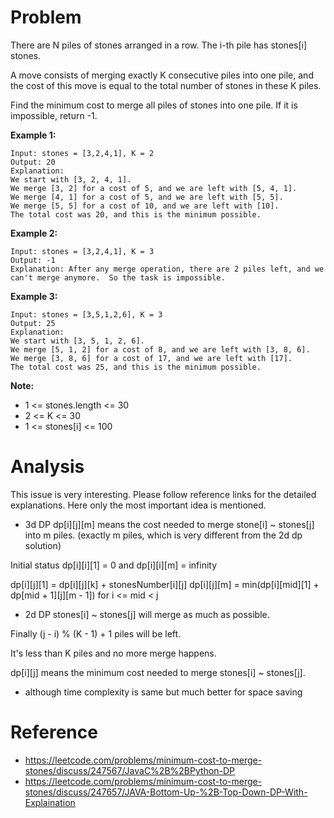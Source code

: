 # Problem
There are N piles of stones arranged in a row.  The i-th pile has stones[i] stones.

A move consists of merging exactly K consecutive piles into one pile, and the cost of this move is equal to the total number of stones in these K piles.

Find the minimum cost to merge all piles of stones into one pile.  If it is impossible, return -1.

**Example 1:**
```
Input: stones = [3,2,4,1], K = 2
Output: 20
Explanation: 
We start with [3, 2, 4, 1].
We merge [3, 2] for a cost of 5, and we are left with [5, 4, 1].
We merge [4, 1] for a cost of 5, and we are left with [5, 5].
We merge [5, 5] for a cost of 10, and we are left with [10].
The total cost was 20, and this is the minimum possible.
```

**Example 2:**
```
Input: stones = [3,2,4,1], K = 3
Output: -1
Explanation: After any merge operation, there are 2 piles left, and we can't merge anymore.  So the task is impossible.
```

**Example 3:**
```
Input: stones = [3,5,1,2,6], K = 3
Output: 25
Explanation: 
We start with [3, 5, 1, 2, 6].
We merge [5, 1, 2] for a cost of 8, and we are left with [3, 8, 6].
We merge [3, 8, 6] for a cost of 17, and we are left with [17].
The total cost was 25, and this is the minimum possible.
```

**Note:**
- 1 <= stones.length <= 30
- 2 <= K <= 30
- 1 <= stones[i] <= 100

# Analysis
This issue is very interesting.
Please follow reference links for the detailed explanations.
Here only the most important idea is mentioned.

- 3d DP
dp[i][j][m] means the cost needed to merge stone[i] ~ stones[j] into m piles.
(exactly m piles, which is very different from the 2d dp solution)

Initial status dp[i][i][1] = 0 and dp[i][i][m] = infinity

dp[i][j][1] = dp[i][j][k] + stonesNumber[i][j]
dp[i][j][m] = min(dp[i][mid][1] + dp[mid + 1][j][m - 1]) for i <= mid < j

- 2d DP
stones[i] ~ stones[j] will merge as much as possible.

Finally (j - i) % (K - 1) + 1 piles will be left.

It's less than K piles and no more merge happens.

dp[i][j] means the minimum cost needed to merge stones[i] ~ stones[j].

- although time complexity is same but much better for space saving

# Reference
- https://leetcode.com/problems/minimum-cost-to-merge-stones/discuss/247567/JavaC%2B%2BPython-DP
- https://leetcode.com/problems/minimum-cost-to-merge-stones/discuss/247657/JAVA-Bottom-Up-%2B-Top-Down-DP-With-Explaination
